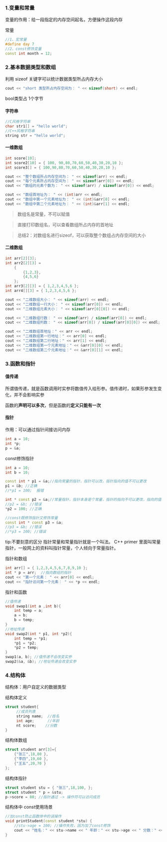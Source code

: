 ### 1.变量和常量

变量的作用：给一段指定的内存空间起名，方便操作这段内存

常量
```c++
//1、宏常量
#define day 7
//2、const修饰变量
const int month = 12;
```
### 2.基本数据类型和数组

利用 sizeof 关键字可以统计数据类型所占内存大小

```c++
cout << "short 类型所占内存空间为： " << sizeof(short) << endl;
```

bool类型占 1个字节

#### 字符串

```C++
//C风格字符串
char str1[] = "hello world";
//C++风格字符串
string str = "hello world";
```

#### 一维数组

```c++
int score[10];
int score2[10] = { 100, 90,80,70,60,50,40,30,20,10 };
int score3[] = { 100,90,80,70,60,50,40,30,20,10 };

cout << "整个数组所占内存空间为： " << sizeof(arr) << endl;
cout << "每个元素所占内存空间为： " << sizeof(arr[0]) << endl;
cout << "数组的元素个数为： " << sizeof(arr) / sizeof(arr[0]) << endl;

cout << "数组首地址为： " << (int)arr << endl;
cout << "数组中第一个元素地址为： " << (int)&arr[0] << endl;
cout << "数组中第二个元素地址为： " << (int)&arr[1] << endl;
```
>数组名是常量，不可以赋值

>直接打印数组名，可以查看数组所占内存的首地址

>总结2：对数组名进行sizeof，可以获取整个数组占内存空间的大小

#### 二维数组

```c++
int arr[2][3];
int arr2[2][3] =
	{
		{1,2,3},
		{4,5,6}
	};
int arr3[2][3] = { 1,2,3,4,5,6 }; 
int arr4[][3] = { 1,2,3,4,5,6 };

cout << "二维数组大小： " << sizeof(arr) << endl;
cout << "二维数组一行大小： " << sizeof(arr[0]) << endl;
cout << "二维数组元素大小： " << sizeof(arr[0][0]) << endl;

cout << "二维数组行数： " << sizeof(arr) / sizeof(arr[0]) << endl;
cout << "二维数组列数： " << sizeof(arr[0]) / sizeof(arr[0][0]) << endl;

cout << "二维数组首地址：" << arr << endl;
cout << "二维数组第一行地址：" << arr[0] << endl;
cout << "二维数组第二行地址：" << arr[1] << endl;
cout << "二维数组第一个元素地址：" << &arr[0][0] << endl;
cout << "二维数组第二个元素地址：" << &arr[0][1] << endl;
```
### 3.函数和指针

#### 值传递

所谓值传递，就是函数调用时实参将数值传入给形参。值传递时，如果形参发生变化，并不会影响实参

函数的**声明可以多次**，但是函数的**定义只能有一次**

#### 指针

作用：可以通过指针间接访问内存
```c++
int a = 10;
int *p;
p = &a;
```

const修饰指针

```c++
int a = 10;
int b = 10;

const int * p1 = &a;//指向常量的指针，指针可以改，指针指向的值不可以更改 
p1 = &b; //正确
//*p1 = 100;  报错

int * const p2 = &a;//常量指针，指针本身是个常量，指针的指向不可以更改，指向的值可以更改。
//p2 = &b; //错误
*p2 = 100; //正确

//const既修饰指针又修饰常量
const int * const p3 = &a;
//p3 = &b; //错误
//*p3 = 100; //错误
```
tip:不要刻意的区分 指针常量和常量指针就是一个叫法。 C++ primer 里面叫常量指针，一般网上的资料叫指针常量，个人倾向于常量指针。

指针和数组
```c++
int arr[] = { 1,2,3,4,5,6,7,8,9,10 };
int * p = arr;  //指向数组的指针
cout << "第一个元素： " << arr[0] << endl;
cout << "指针访问第一个元素： " << *p << endl;
```
指针和函数
```c++
//值传递
void swap1(int a ,int b){
	int temp = a;
	a = b; 
	b = temp;
}
//地址传递
void swap2(int * p1, int *p2){
	int temp = *p1;
	*p1 = *p2;
	*p2 = temp;
}
swap1(a, b); //值传递不会改变实参
swap2(&a, &b); //地址传递会改变实参

```
### 4.结构体

结构体：用户自定义的数据类型

结构体定义
```c++
struct student{
     //成员列表
     string name;  //姓名
     int age;      //年龄
     nt score;    //分数
}
```
结构体数组
```c++
struct student arr[3]={
    {"张三",18,80 },
    {"李四",19,60 },
    {"王五",20,70 }
};
```
结构体指针
```c++
struct student stu = { "张三",18,100, };	
struct student * p = &stu;
p->score = 80; //指针通过 -> 操作符可以访问成员
```	
结构体中 const使用场景

```c++
//加const防止函数体中的误操作
void printStudent(const student *stu) {
    //stu->age = 100; //操作失败，因为加了const修饰
    cout << "姓名：" << stu->name << " 年龄：" << stu->age << " 分数：" << stu->score << endl;
}
```









